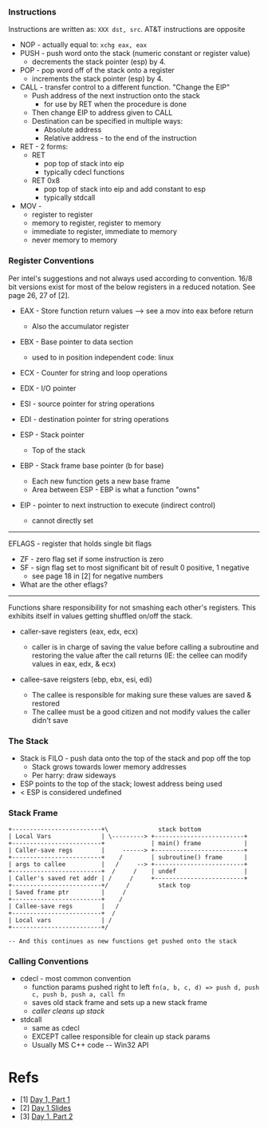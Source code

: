 
### Instructions

Instructions are written as: `XXX dst, src`.
AT&T instructions are opposite

* NOP  - actually equal to: `xchg eax, eax`
* PUSH - push word onto the stack (numeric constant or register value)
  * decrements the stack pointer (esp) by 4.
* POP  - pop word off of the stack onto a register
  * increments the stack pointer (esp) by 4.
* CALL - transfer control to a different function. "Change the EIP"
  * Push address of the next instruction onto the stack
    * for use by RET when the procedure is done
  * Then change EIP to address given to CALL
  * Destination can be specified in multiple ways:
    * Absolute address
    * Relative address - to the end of the instruction
* RET  - 2 forms:
  * RET
    * pop top of stack into eip
    * typically cdecl functions
  * RET 0x8
    * pop top of stack into eip and add constant to esp
    * typically stdcall
* MOV  -
  * register to register
  * memory to register, register to memory
  * immediate to register, immediate to memory
  * never memory to memory

### Register Conventions

Per intel's suggestions and not always used according to convention. 16/8 bit
versions exist for most of the below registers in a reduced notation.
See page 26, 27 of [2].

* EAX - Store function return values --> see a mov into eax before return
  * Also the accumulator register
* EBX - Base pointer to data section
  * used to in position independent code: linux
* ECX - Counter for string and loop operations
* EDX - I/O pointer

* ESI - source pointer for string operations
* EDI - destination pointer for string operations

* ESP - Stack pointer
  * Top of the stack
* EBP - Stack frame base pointer (b for base)
  * Each new function gets a new base frame
  * Area between ESP - EBP is what a function "owns"
* EIP - pointer to next instruction to execute (indirect control)
  * cannot directly set

----

EFLAGS - register that holds single bit flags

* ZF - zero flag set if some instruction is zero
* SF - sign flag set to most significant bit of result 0 positive, 1 negative
  * see page 18 in [2] for negative numbers
* What are the other eflags?

----

Functions share responsibility for not smashing each other's registers. This exhibits itself
in values getting shuffled on/off the stack.

* caller-save registers (eax, edx, ecx)
  * caller is in charge of saving the value before calling a subroutine and restoring
  the value after the call returns (IE: the cellee can modify values in eax, edx, & ecx)

* callee-save reigsters (ebp, ebx, esi, edi)
  * The callee is responsible for making sure these values are saved & restored
  * The callee must be a good citizen and not modify values the caller didn't save

### The Stack

* Stack is FILO - push data onto the top of the stack and pop off the top
  * Stack grows towards lower memory addresses
  * Per harry: draw sideways
* ESP points to the top of the stack; lowest address being used
* < ESP is considered undefined

### Stack Frame

```
+-------------------------+\              stack bottom
| Local Vars              | \---------> +-------------------------+
+-------------------------+             | main() frame            |
| Caller-save regs        |     ------> +-------------------------+
+-------------------------+    /        | subroutine() frame      |
| args to callee          |   /     --> +-------------------------+
+-------------------------+  /     /    | undef                   |
| Caller's saved ret addr | /     /     +-------------------------+
+-------------------------+/     /        stack top
| Saved frame ptr         |     /
+-------------------------+    /
| Callee-save regs        |   /
+-------------------------+  /
| Local vars              | /
+-------------------------+/

-- And this continues as new functions get pushed onto the stack
```

### Calling Conventions

* cdecl - most common convention
  * function params pushed right to left `fn(a, b, c, d) => push d, push c, push b, push a, call fn`
  * saves old stack frame and sets up a new stack frame
  * *caller cleans up stack*
* stdcall
  * same as cdecl
  * EXCEPT callee responsible for cleain up stack params
  * Usually MS C++ code -- Win32 API


# Refs

* [1] [Day 1, Part 1](https://www.youtube.com/watch?v=H4Z0S9ZbC0g&list=PL038BE01D3BAEFDB0)
* [2] [Day 1 Slides](http://opensecuritytraining.info/IntroX86_files/IntroductionToIntelx86-Part1.pdf)
* [3] [Day 1, Part 2](https://www.youtube.com/watch?v=3ulCFewbj-I&list=PL038BE01D3BAEFDB0&index=2)
